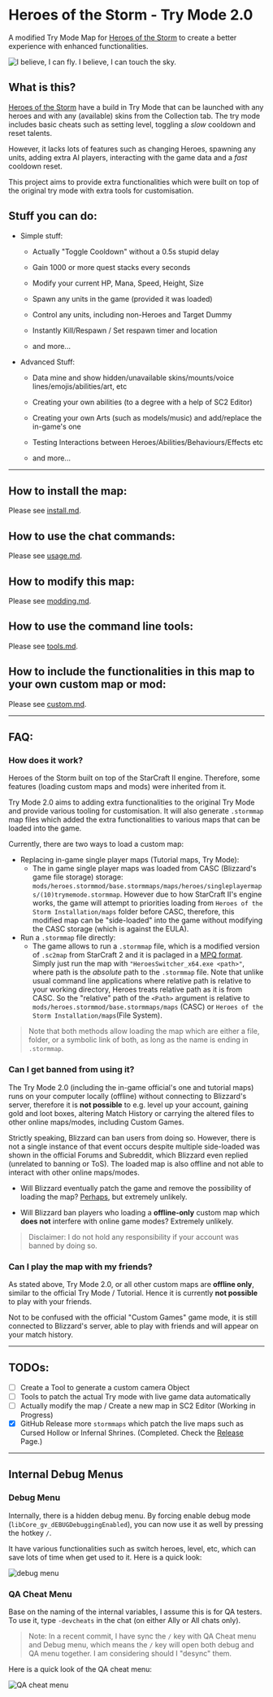 # Heroes of the Storm - Try Mode 2.0
A modified Try Mode Map for [Heroes of the Storm](https://heroesofthestorm.com/) to create a better experience with enhanced functionalities.

![I believe, I can fly. I believe, I can touch the sky.](https://i.imgur.com/UgR1Sd3.gif)

## What is this?

[Heroes of the Storm](https://heroesofthestorm.com/) have a build in Try Mode that can be launched with any heroes and with any (available) skins from the Collection tab. The try mode includes basic cheats such as setting level, toggling a *slow* cooldown and reset talents.

However, it lacks lots of features such as changing Heroes, spawning any units, adding extra AI players, interacting with the game data and a *fast* cooldown reset.

This project aims to provide extra functionalities which were built on top of the original try mode with extra tools for customisation.

## Stuff you can do:

- Simple stuff:

  - Actually "Toggle Cooldown" without a 0.5s stupid delay

  - Gain 1000 or more quest stacks every seconds

  - Modify your current HP, Mana, Speed, Height, Size

  - Spawn any units in the game (provided it was loaded)

  - Control any units, including non-Heroes and Target Dummy

  - Instantly Kill/Respawn / Set respawn timer and location

  - and more...

- Advanced Stuff:

  - Data mine and show hidden/unavailable skins/mounts/voice lines/emojis/abilities/art, etc

  - Creating your own abilities (to a degree with a help of SC2 Editor)

  - Creating your own Arts (such as models/music) and add/replace the in-game's one

  - Testing Interactions between Heroes/Abilities/Behaviours/Effects etc

  - and more...


---

## How to install the map:

Please see [install.md](install.md).

## How to use the chat commands:

Please see [usage.md](usage.md).

## How to modify this map:

Please see [modding.md](modding.md).

## How to use the command line tools:

Please see [tools.md](tools.md).

## How to include the functionalities in this map to your own custom map or mod:

Please see [custom.md](custom.md).

---

## FAQ:

### How does it work?

Heroes of the Storm built on top of the StarCraft II engine. Therefore, some features (loading custom maps and mods) were inherited from it.

Try Mode 2.0 aims to adding extra functionalities to the original Try Mode and provide various tooling for customisation. It will also generate `.stormmap` map files which added the extra functionalities to various maps that can be loaded into the game. 

Currently, there are two ways to load a custom map:

- Replacing in-game single player maps (Tutorial maps, Try Mode):
  - The in game single player maps was loaded from CASC (Blizzard's game file storage) storage: `mods/heroes.stormmod/base.stormmaps/maps/heroes/singleplayermaps/(10)trymemode.stormmap`. However due to how StarCraft II's engine works, the game will attempt to priorities loading from `Heroes of the Storm Installation/maps` folder before CASC, therefore, this modified map can be "side-loaded" into the game without modifying the CASC storage (which is against the EULA).
- Run a `.stormmap` file directly:
  - The game allows to run a `.stormmap` file, which is a modified version of `.sc2map` from StarCraft 2 and it is paclaged in a [MPQ format](http://www.zezula.net/en/mpq/main.html). Simply just run the map with `"HeroesSwitcher_x64.exe <path>"`, where path is the *absolute* path to the `.stormmap` file. Note that unlike usual command line applications where relative path is relative to your working directory, Heroes treats relative path as it is from CASC. So the "relative" path of the `<Path>` argument is relative to `mods/heroes.stormmod/base.stormmaps/maps` (CASC) or `Heroes of the Storm Installation/maps`(File System).

> Note that both methods allow loading the map which are either a file, folder, or a symbolic link of both, as long as the name is ending in `.stormmap`.

### Can I get banned from using it?

The Try Mode 2.0 (including the in-game official's one and tutorial maps) runs on your computer locally (offline) without connecting to Blizzard's server, therefore it is **not possible** to e.g. level up your account, gaining gold and loot boxes, altering Match History or carrying the altered files to other online maps/modes, including Custom Games.

Strictly speaking, Blizzard can ban users from doing so. However, there is not a single instance of that event occurs despite multiple side-loaded was shown in the official Forums and Subreddit, which Blizzard even replied (unrelated to banning or ToS). The loaded map is also offline and not able to interact with other online maps/modes.

- Will Blizzard eventually patch the game and remove the possibility of loading the map? [Perhaps](https://i.kym-cdn.com/photos/images/newsfeed/001/462/400/978.jpg), but extremely unlikely.

- Will Blizzard ban players who loading a **offline-only** custom map which **does not** interfere with online game modes? Extremely unlikely.

> Disclaimer: I do not hold any responsibility if your account was banned by doing so.

### Can I play the map with my friends?

As stated above, Try Mode 2.0, or all other custom maps are **offline only**, similar to the official Try Mode / Tutorial. Hence it is currently **not possible** to play with your friends. 

Not to be confused with the official "Custom Games" game mode, it is still connected to Blizzard's server, able to play with friends and will appear on your match history.

---

## TODOs:

- [ ]  Create a Tool to generate a custom camera Object
- [ ]  Tools to patch the actual Try mode with live game data automatically
- [ ]  Actually modify the map / Create a new map in SC2 Editor (Working in Progress)
- [x]  GitHub Release more `stormmaps` which patch the live maps such as Cursed Hollow or Infernal Shrines. (Completed. Check the [Release](https://github.com/jamiephan/HeroesOfTheStorm_TryMode2.0/releases) Page.)

---

## Internal Debug Menus

### Debug Menu

Internally, there is a hidden debug menu. By forcing enable debug mode (`libCore_gv_dEBUGDebuggingEnabled`), you can now use it as well by pressing the hotkey `/`.

It have various functionalities such as switch heroes, level, etc, which can save lots of time when get used to it. Here is a quick look:

![debug menu](https://i.imgur.com/gPI9we8.png)

### QA Cheat Menu

Base on the naming of the internal variables, I assume this is for QA testers. To use it, type `-devcheats` in the chat (on either Ally or All chats only).

>Note: In a recent commit, I have sync the `/` key with QA Cheat menu and Debug menu, which means the `/` key will open both debug and QA menu together. I am considering should I "desync" them.

Here is a quick look of the QA cheat menu:

![QA cheat menu](https://i.imgur.com/lrg8G3M.png)

